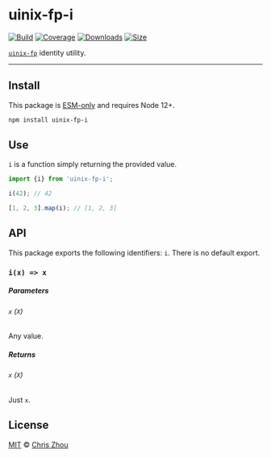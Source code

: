 # uinix-fp-i

[![Build][build-badge]][build]
[![Coverage][coverage-badge]][coverage]
[![Downloads][downloads-badge]][downloads]
[![Size][bundle-size-badge]][bundle-size]

[`uinix-fp`][uinix-fp] identity utility.

---

## Install

This package is [ESM-only][] and requires Node 12+.

```sh
npm install uinix-fp-i
```

## Use

`i` is a function simply returning the provided value.

```js
import {i} from 'uinix-fp-i';

i(42); // 42

[1, 2, 3].map(i); // [1, 2, 3]
```

## API

This package exports the following identifiers: `i`.  There is no default export.

### `i(x) => x`

##### Parameters

###### `x` (`X`)
Any value.

##### Returns

###### `x` (`X`)
Just `x`.

## License

[MIT][license] © [Chris Zhou][author]

<!-- project -->
[author]: https://github.com/chrisrzhou
[license]: https://github.com/uinix-js/uinix-fp/blob/main/license
[build]: https://github.com/uinix-js/uinix-fp/actions
[build-badge]: https://github.com/uinix-js/uinix-fp/workflows/main/badge.svg
[coverage]: https://codecov.io/github/uinix-js/uinix-fp
[coverage-badge]: https://img.shields.io/codecov/c/github/uinix-js/uinix-fp.svg
[downloads]: https://www.npmjs.com/package/uinix-fp-i
[downloads-badge]: https://img.shields.io/npm/dm/uinix-fp-i.svg
[bundle-size]: https://bundlephobia.com/result?p=uinix-fp-i
[bundle-size-badge]: https://img.shields.io/bundlephobia/minzip/uinix-fp-i.svg

<!-- defs -->
[ESM-only]: https://gist.github.com/sindresorhus/a39789f98801d908bbc7ff3ecc99d99c
[uinix-fp]: https://github.com/uinix-js/uinix-fp
